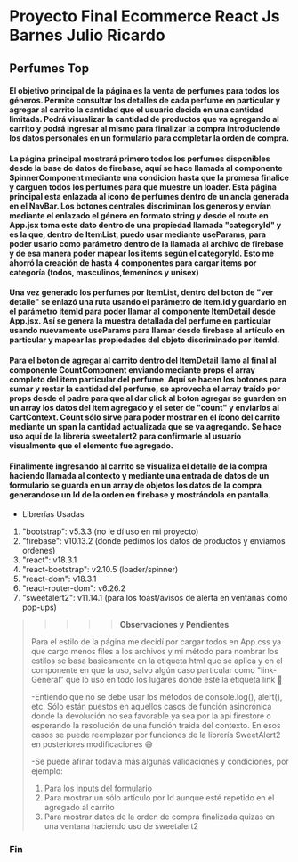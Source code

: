 # Proyecto Final Ecommerce React Js Barnes Julio Ricardo

## Perfumes Top

#### El objetivo principal de la página es la venta de perfumes para todos los géneros. Permite consultar los detalles de cada perfume en particular y agregar al carrito la cantidad que el usuario decida en una cantidad limitada. Podrá visualizar la cantidad de productos que va agregando al carrito y podrá ingresar al mismo para finalizar la compra introduciendo los datos personales en un formulario para completar la orden de compra.

#### La página principal mostrará primero todos los perfumes disponibles desde la base de datos de firebase, aquí se hace llamada al componente SpinnerComponent mediante una condicion hasta que la promesa finalice y carguen todos los perfumes para que muestre un loader. Esta página principal esta enlazada al ícono de perfumes dentro de un ancla generada en el NavBar. Los botones centrales discriminan los generos y envían mediante el enlazado el género en formato string y desde el route en App.jsx toma este dato dentro de una propiedad llamada "categoryId" y es la que, dentro de ItemList, puedo usar mediante useParams, para poder usarlo como parámetro dentro de la llamada al archivo de firebase y de esa manera poder mapear los items según el categoryId. Esto me ahorró la creación de hasta 4 componentes para cargar items por categoría (todos, masculinos,femeninos y unisex)

#### Una vez generado los perfumes por ItemList, dentro del boton de "ver detalle" se enlazó una ruta usando el parámetro de item.id y guardarlo en el parámetro itemId para poder llamar al componente ItemDetail desde App.jsx. Así se genera la muestra detallada del perfume en particular usando nuevamente useParams para llamar desde firebase al artículo en particular y mapear las propiedades del objeto discriminado por itemId.

#### Para el boton de agregar al carrito dentro del ItemDetail llamo al final al componente CountComponent enviando mediante props el array completo del item particular del perfume. Aquí se hacen los botones para sumar y restar la cantidad del perfume, se aprovecha el array traído por props desde el padre para que al dar click al boton agregar se guarden en un array los datos del item agregado y el seter de "count" y enviarlos al CartContext. Count sólo sirve para poder mostrar en el ícono del carrito mediante un span la cantidad actualizada que se va agregando. Se hace uso aquí de la librería sweetalert2 para confirmarle al usuario visualmente que el elemento fue agregado. 

#### Finalimente ingresando al carrito se visualiza el detalle de la compra haciendo llamada al contexto y mediante una entrada de datos de un formulario se guarda en un array de objetos los datos de la compra generandose un Id de la orden en firebase y mostrándola en pantalla.



- Librerías Usadas
1. "bootstrap": v5.3.3 (no le dí uso en mi proyecto)
2. "firebase": v10.13.2 (donde pedimos los datos de productos y enviamos ordenes)
3. "react": v18.3.1
4. "react-bootstrap": v2.10.5 (loader/spinner)
5. "react-dom": v18.3.1 
6. "react-router-dom": v6.26.2
7. "sweetalert2": v11.14.1 (para los toast/avisos de alerta en ventanas como pop-ups)


>>>>> **Observaciones y Pendientes**
>>
>Para el estilo de la página me decidí por cargar todos en App.css ya que cargo menos files a los archivos y mi método para nombrar los estilos se basa basicamente en la etiqueta html que se aplica y en el componente en que la uso, salvo algún caso particular como "link-General" que lo uso en todo los lugares donde esté la etiqueta link 🤣
>>
>-Entiendo que no se debe usar los métodos de console.log(), alert(), etc. Sólo están puestos en aquellos casos de función asincrónica donde la devolución no sea favorable ya sea por la api firestore o esperando la resolución de una función traida del contexto. En esos casos se puede reemplazar por funciones de la librería SweetAlert2 en posteriores modificaciones 😅
>>
>-Se puede afinar todavía más algunas validaciones y condiciones, por ejemplo:
>1. Para los inputs del formulario
>2. Para mostrar un sólo artículo por Id aunque esté repetido en el agregado al carrito
>3. Para mostrar datos de la orden de compra finalizada quizas en una ventana haciendo uso de sweetalert2 

### Fin